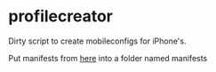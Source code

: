 # profilecreator

Dirty script to create mobileconfigs for iPhone's.

Put manifests from [here](https://github.com/Jamf-Custom-Profile-Schemas/ProfileManifestsMirror) into a folder named manifests
